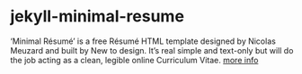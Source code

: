 # jekyll-minimal-resume

‘Minimal Résumé’ is a free Résumé HTML template designed by Nicolas Meuzard and built by New to design. It’s real simple and text-only but will do the job acting as a clean, legible online Curriculum Vitae. [more info](https://onepagelove.com/minimal-resume)
